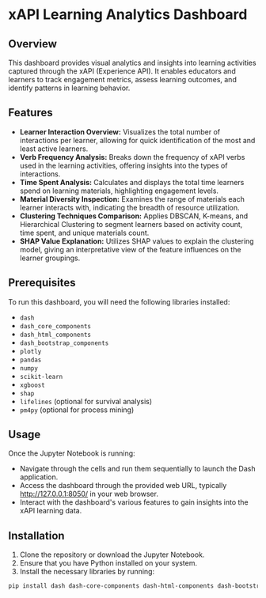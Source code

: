# xAPI Learning Analytics Dashboard

## Overview

This dashboard provides visual analytics and insights into learning activities captured through the xAPI (Experience API). It enables educators and learners to track engagement metrics, assess learning outcomes, and identify patterns in learning behavior.

## Features

- **Learner Interaction Overview:** Visualizes the total number of interactions per learner, allowing for quick identification of the most and least active learners.
- **Verb Frequency Analysis:** Breaks down the frequency of xAPI verbs used in the learning activities, offering insights into the types of interactions.
- **Time Spent Analysis:** Calculates and displays the total time learners spend on learning materials, highlighting engagement levels.
- **Material Diversity Inspection:** Examines the range of materials each learner interacts with, indicating the breadth of resource utilization.
- **Clustering Techniques Comparison:** Applies DBSCAN, K-means, and Hierarchical Clustering to segment learners based on activity count, time spent, and unique materials count.
- **SHAP Value Explanation:** Utilizes SHAP values to explain the clustering model, giving an interpretative view of the feature influences on the learner groupings.

## Prerequisites

To run this dashboard, you will need the following libraries installed:

- `dash`
- `dash_core_components`
- `dash_html_components`
- `dash_bootstrap_components`
- `plotly`
- `pandas`
- `numpy`
- `scikit-learn`
- `xgboost`
- `shap`
- `lifelines` (optional for survival analysis)
- `pm4py` (optional for process mining)

## Usage
Once the Jupyter Notebook is running:

- Navigate through the cells and run them sequentially to launch the Dash application.
- Access the dashboard through the provided web URL, typically http://127.0.0.1:8050/ in your web browser.
- Interact with the dashboard's various features to gain insights into the xAPI learning data.

## Installation

1. Clone the repository or download the Jupyter Notebook.
2. Ensure that you have Python installed on your system.
3. Install the necessary libraries by running:

```bash
pip install dash dash-core-components dash-html-components dash-bootstrap-components plotly pandas numpy scikit-learn xgboost shap lifelines pm4py
